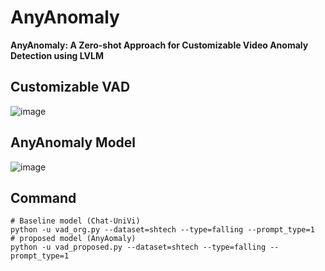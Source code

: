 # AnyAnomaly
**AnyAnomaly: A Zero-shot Approach for Customizable Video Anomaly Detection using LVLM**

## Customizable VAD
![image](https://github.com/user-attachments/assets/12201aec-c562-4884-941d-591318ef5da2)

## AnyAnomaly Model
![image](https://github.com/user-attachments/assets/f621d667-6079-41ce-8401-3441b9d4b8da)

## Command
```Shell
# Baseline model (Chat-UniVi)
python -u vad_org.py --dataset=shtech --type=falling --prompt_type=1
# proposed model (AnyAomaly)
python -u vad_proposed.py --dataset=shtech --type=falling --prompt_type=1
```
